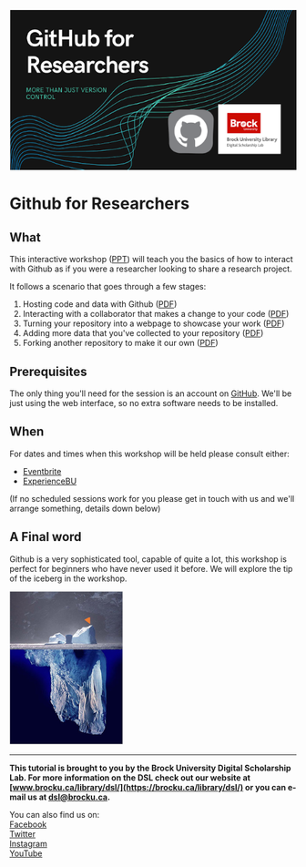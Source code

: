 
![splash image](splash.png)

# Github for Researchers



## What

This interactive workshop ([PPT](https://github.com/BrockDSL/github_for_researchers/blob/master/Overview.pptx?raw=true)) will teach you the basics of how to interact with Github as if you were a researcher looking to share a research project. 



It follows a scenario that goes through a few stages:

1. Hosting code and data with Github ([PDF](https://raw.githubusercontent.com/BrockDSL/github_for_researchers/master/p1.pdf
))
2. Interacting with a collaborator that makes a change to your code ([PDF](https://raw.githubusercontent.com/BrockDSL/github_for_researchers/master/p2.pdf
))
3. Turning your repository into a webpage to showcase your work ([PDF](https://raw.githubusercontent.com/BrockDSL/github_for_researchers/master/p3.pdf
))
4. Adding more data that you've collected to your repository ([PDF](https://raw.githubusercontent.com/BrockDSL/github_for_researchers/master/p4.pdf
))
5. Forking another repository to make it our own ([PDF](https://raw.githubusercontent.com/BrockDSL/github_for_researchers/master/p5.pdf
))

## Prerequisites
The only thing you'll need for the session is an account on [GitHub](https://github.com/join). We'll be just using the web interface, so no extra software needs to be installed.

## When
For dates and times when this workshop will be held please consult either:

- [Eventbrite](https://brockdsl.eventbrite.com)
- [ExperienceBU](https://experiencebu.brocku.ca/organization/dsl)

(If no scheduled sessions work for you please get in touch with us and we'll arrange something, details down below)



## A Final word

Github is a very sophisticated tool, capable of quite a lot, this workshop is perfect for beginners who have never used it before. We will explore the tip of the iceberg in the workshop.

![iceberg](tip_web.png)






-----

**This tutorial is brought to you by the Brock University Digital Scholarship Lab.  For more information on the DSL check out our website at [www.brocku.ca/library/dsl/](https://brocku.ca/library/dsl/) or you can e-mail us at dsl@brocku.ca.**  

You can also find us on:  
[Facebook](https://www.facebook.com/Brock-University-Digital-Scholarship-Lab-349407235866792/)  
[Twitter](https://twitter.com/brock_dsl)  
[Instagram](https://www.instagram.com/brock_dsl/?hl=en)  
[YouTube](https://www.youtube.com/channel/UC2eEqPkDo-1N3qilxv-N_1g/featured?view_as=subscriber)